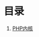 # 目录

1. [PHP内核](https://github.com/zswordsman/note/tree/master/PHP/%E5%85%A8%E6%96%B9%E4%BD%8D%E6%B7%B1%E5%BA%A6%E5%89%96%E6%9E%90PHP7%E5%BA%95%E5%B1%82%E6%BA%90%E7%A0%81%EF%BC%88%E9%99%88%E9%9B%B7%EF%BC%89%E7%AC%94%E8%AE%B0)
